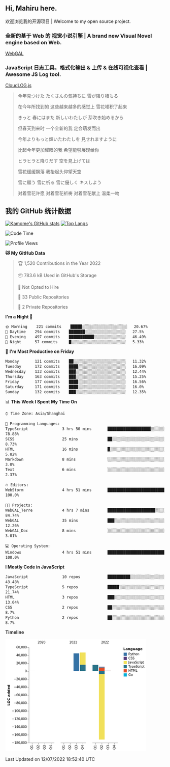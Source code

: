 ## Hi, Mahiru here.

欢迎浏览我的开源项目 | Welcome to my open source project.

### 全新的基于 Web 的 视觉小说引擎 | A brand new Visual Novel engine based on Web.

[WebGAL](https://github.com/MakinoharaShoko/WebGAL)

### JavaScript 日志工具，格式化输出 & 上传 & 在线可视化查看 | Awesome JS Log tool.

[CloudLOG.js](https://github.com/MakinoharaShoko/CloudLog.JS)

> 今年見つけた たくさんの気持ちに 雪が降り積もる  
> 
> 在今年所找到的 这些越来越多的感觉上 雪花堆积了起来  
> 
> きっと 春にはまた 新しいわたしが 芽吹き始めるから  
> 
> 但春天到来时 一个全新的我 定会萌发而出  
> 
> 今年よりもっと輝いたわたしを 見せれますように  
> 
> 比起今年更加耀眼的我 希望能够展现给你  
> 
> ヒラヒラと降りだす 空を見上げては  
> 
> 雪花缓缓飘落 我抬起头仰望天空  
> 
> 雪に願う 雪に祈る 雪に優しく キスしよう  
> 
> 对着雪花许愿 对着雪花祈祷 对着雪花献上 温柔一吻

## 我的 GitHub 统计数据

[![Kamome's GitHub stats](https://github-readme-stats.vercel.app/api?username=MakinoharaShoko)](https://github.com/anuraghazra/github-readme-stats)
[![Top Langs](https://github-readme-stats.vercel.app/api/top-langs/?username=MakinoharaShoko&layout=compact)](https://github.com/anuraghazra/github-readme-stats)

<!--
**MakinoharaShoko/MakinoharaShoko** is a ✨ _special_ ✨ repository because its `README.md` (this file) appears on your GitHub profile.

Here are some ideas to get you started:

- 🔭 I’m currently working on ...
- 🌱 I’m currently learning ...
- 👯 I’m looking to collaborate on ...
- 🤔 I’m looking for help with ...
- 💬 Ask me about ...
- 📫 How to reach me: ...
- 😄 Pronouns: ...
- ⚡ Fun fact: ...
-->

<!--START_SECTION:waka-->
![Code Time](http://img.shields.io/badge/Code%20Time-0%20secs-blue)

![Profile Views](http://img.shields.io/badge/Profile%20Views-2-blue)

**🐱 My GitHub Data** 

> 🏆 1,520 Contributions in the Year 2022
 > 
> 📦 783.6 kB Used in GitHub's Storage 
 > 
> 🚫 Not Opted to Hire
 > 
> 📜 33 Public Repositories 
 > 
> 🔑 2 Private Repositories  
 > 
**I'm a Night 🦉** 

```text
🌞 Morning    221 commits    █████░░░░░░░░░░░░░░░░░░░░   20.67% 
🌆 Daytime    294 commits    ███████░░░░░░░░░░░░░░░░░░   27.5% 
🌃 Evening    497 commits    ███████████░░░░░░░░░░░░░░   46.49% 
🌙 Night      57 commits     █░░░░░░░░░░░░░░░░░░░░░░░░   5.33%

```
📅 **I'm Most Productive on Friday** 

```text
Monday       121 commits    ██░░░░░░░░░░░░░░░░░░░░░░░   11.32% 
Tuesday      172 commits    ████░░░░░░░░░░░░░░░░░░░░░   16.09% 
Wednesday    133 commits    ███░░░░░░░░░░░░░░░░░░░░░░   12.44% 
Thursday     163 commits    ███░░░░░░░░░░░░░░░░░░░░░░   15.25% 
Friday       177 commits    ████░░░░░░░░░░░░░░░░░░░░░   16.56% 
Saturday     171 commits    ████░░░░░░░░░░░░░░░░░░░░░   16.0% 
Sunday       132 commits    ███░░░░░░░░░░░░░░░░░░░░░░   12.35%

```


📊 **This Week I Spent My Time On** 

```text
⌚︎ Time Zone: Asia/Shanghai

💬 Programming Languages: 
TypeScript               3 hrs 50 mins       ███████████████████░░░░░░   78.88% 
SCSS                     25 mins             ██░░░░░░░░░░░░░░░░░░░░░░░   8.73% 
HTML                     16 mins             █░░░░░░░░░░░░░░░░░░░░░░░░   5.82% 
Markdown                 8 mins              ░░░░░░░░░░░░░░░░░░░░░░░░░   3.0% 
Text                     6 mins              ░░░░░░░░░░░░░░░░░░░░░░░░░   2.37%

🔥 Editors: 
WebStorm                 4 hrs 51 mins       █████████████████████████   100.0%

🐱‍💻 Projects: 
WebGAL_Terre             4 hrs 7 mins        █████████████████████░░░░   84.74% 
WebGAL                   35 mins             ███░░░░░░░░░░░░░░░░░░░░░░   12.26% 
WebGAL_Doc               8 mins              ░░░░░░░░░░░░░░░░░░░░░░░░░   3.01%

💻 Operating System: 
Windows                  4 hrs 51 mins       █████████████████████████   100.0%

```

**I Mostly Code in JavaScript** 

```text
JavaScript               10 repos            ██████████░░░░░░░░░░░░░░░   43.48% 
TypeScript               5 repos             █████░░░░░░░░░░░░░░░░░░░░   21.74% 
HTML                     3 repos             ███░░░░░░░░░░░░░░░░░░░░░░   13.04% 
CSS                      2 repos             ██░░░░░░░░░░░░░░░░░░░░░░░   8.7% 
Python                   2 repos             ██░░░░░░░░░░░░░░░░░░░░░░░   8.7%

```


**Timeline**

![Chart not found](https://raw.githubusercontent.com/MakinoharaShoko/MakinoharaShoko/main/charts/bar_graph.png) 


 Last Updated on 12/07/2022 18:52:40 UTC
<!--END_SECTION:waka-->
